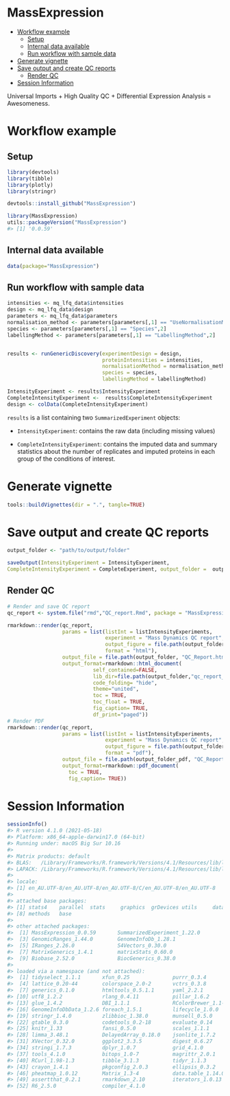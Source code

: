 MassExpression
================

-   [Workflow example](#workflow-example)
    -   [Setup](#setup)
    -   [Internal data available](#internal-data-available)
    -   [Run workflow with sample data](#run-workflow-with-sample-data)
-   [Generate vignette](#generate-vignette)
-   [Save output and create QC
    reports](#save-output-and-create-qc-reports)
    -   [Render QC](#render-qc)
-   [Session Information](#session-information)

Universal Imports + High Quality QC + Differential Expression Analysis =
Awesomeness.

# Workflow example

## Setup

``` r
library(devtools)
library(tibble)
library(plotly)
library(stringr)
```

``` r
devtools::install_github("MassExpression")
```

``` r
library(MassExpression)
utils::packageVersion("MassExpression")
#> [1] '0.0.59'
```

## Internal data available

``` r
data(package="MassExpression")
```

## Run workflow with sample data

``` r
intensities <- mq_lfq_data$intensities
design <- mq_lfq_data$design
parameters <- mq_lfq_data$parameters
normalisation_method <- parameters[parameters[,1] == "UseNormalisationMethod",2]
species <- parameters[parameters[,1] == "Species",2]
labellingMethod <- parameters[parameters[,1] == "LabellingMethod",2]


results <- runGenericDiscovery(experimentDesign = design, 
                               proteinIntensities = intensities, 
                               normalisationMethod = normalisation_method, 
                               species = species, 
                               labellingMethod = labellingMethod)

IntensityExperiment <- results$IntensityExperiment
CompleteIntensityExperiment <-  results$CompleteIntensityExperiment
design <- colData(CompleteIntensityExperiment)
```

`results` is a list containing two `SummarizedExperiment` objects:

-   `IntensityExperiment`: contains the raw data (including missing
    values)

-   `CompleteIntensityExperiment`: contains the imputed data and summary
    statistics about the number of replicates and imputed proteins in
    each group of the conditions of interest.

# Generate vignette

``` r
tools::buildVignettes(dir = ".", tangle=TRUE)
```

# Save output and create QC reports

``` r
output_folder <- "path/to/output/folder"

saveOutput(IntensityExperiment = IntensityExperiment, 
CompleteIntensityExperiment = CompleteExperiment, output_folder =  output_folder)
```

## Render QC

``` r
# Render and save QC report 
qc_report <- system.file("rmd","QC_report.Rmd", package = "MassExpression")

rmarkdown::render(qc_report,
                  params = list(listInt = listIntensityExperiments,
                                experiment = "Mass Dynamics QC report",
                                output_figure = file.path(output_folder, "figure_html/"),
                                format = "html"),
                  output_file = file.path(output_folder, "QC_Report.html"),
                  output_format=rmarkdown::html_document(
                            self_contained=FALSE,
                            lib_dir=file.path(output_folder,"qc_report_files"),
                            code_folding= "hide",
                            theme="united",
                            toc = TRUE,
                            toc_float = TRUE,
                            fig_caption= TRUE,
                            df_print="paged"))
# Render PDF
rmarkdown::render(qc_report,
                  params = list(listInt = listIntensityExperiments,
                                experiment = "Mass Dynamics QC report",
                                output_figure = file.path(output_folder_pdf, "figure_pdf/"),
                                format = "pdf"),
                  output_file = file.path(output_folder_pdf, "QC_Report.pdf"),
                  output_format=rmarkdown::pdf_document(
                    toc = TRUE,
                    fig_caption= TRUE))
```

# Session Information

``` r
sessionInfo()
#> R version 4.1.0 (2021-05-18)
#> Platform: x86_64-apple-darwin17.0 (64-bit)
#> Running under: macOS Big Sur 10.16
#> 
#> Matrix products: default
#> BLAS:   /Library/Frameworks/R.framework/Versions/4.1/Resources/lib/libRblas.dylib
#> LAPACK: /Library/Frameworks/R.framework/Versions/4.1/Resources/lib/libRlapack.dylib
#> 
#> locale:
#> [1] en_AU.UTF-8/en_AU.UTF-8/en_AU.UTF-8/C/en_AU.UTF-8/en_AU.UTF-8
#> 
#> attached base packages:
#> [1] stats4    parallel  stats     graphics  grDevices utils     datasets 
#> [8] methods   base     
#> 
#> other attached packages:
#>  [1] MassExpression_0.0.59       SummarizedExperiment_1.22.0
#>  [3] GenomicRanges_1.44.0        GenomeInfoDb_1.28.1        
#>  [5] IRanges_2.26.0              S4Vectors_0.30.0           
#>  [7] MatrixGenerics_1.4.1        matrixStats_0.60.0         
#>  [9] Biobase_2.52.0              BiocGenerics_0.38.0        
#> 
#> loaded via a namespace (and not attached):
#>  [1] tidyselect_1.1.1       xfun_0.25              purrr_0.3.4           
#>  [4] lattice_0.20-44        colorspace_2.0-2       vctrs_0.3.8           
#>  [7] generics_0.1.0         htmltools_0.5.1.1      yaml_2.2.1            
#> [10] utf8_1.2.2             rlang_0.4.11           pillar_1.6.2          
#> [13] glue_1.4.2             DBI_1.1.1              RColorBrewer_1.1-2    
#> [16] GenomeInfoDbData_1.2.6 foreach_1.5.1          lifecycle_1.0.0       
#> [19] stringr_1.4.0          zlibbioc_1.38.0        munsell_0.5.0         
#> [22] gtable_0.3.0           codetools_0.2-18       evaluate_0.14         
#> [25] knitr_1.33             fansi_0.5.0            scales_1.1.1          
#> [28] limma_3.48.1           DelayedArray_0.18.0    jsonlite_1.7.2        
#> [31] XVector_0.32.0         ggplot2_3.3.5          digest_0.6.27         
#> [34] stringi_1.7.3          dplyr_1.0.7            grid_4.1.0            
#> [37] tools_4.1.0            bitops_1.0-7           magrittr_2.0.1        
#> [40] RCurl_1.98-1.3         tibble_3.1.3           tidyr_1.1.3           
#> [43] crayon_1.4.1           pkgconfig_2.0.3        ellipsis_0.3.2        
#> [46] pheatmap_1.0.12        Matrix_1.3-4           data.table_1.14.0     
#> [49] assertthat_0.2.1       rmarkdown_2.10         iterators_1.0.13      
#> [52] R6_2.5.0               compiler_4.1.0
```
